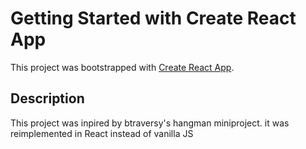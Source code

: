 # Getting Started with Create React App

This project was bootstrapped with [Create React App](https://github.com/facebook/create-react-app).

## Description

This project was inpired by btraversy's hangman miniproject.
it was reimplemented in React instead of vanilla JS
